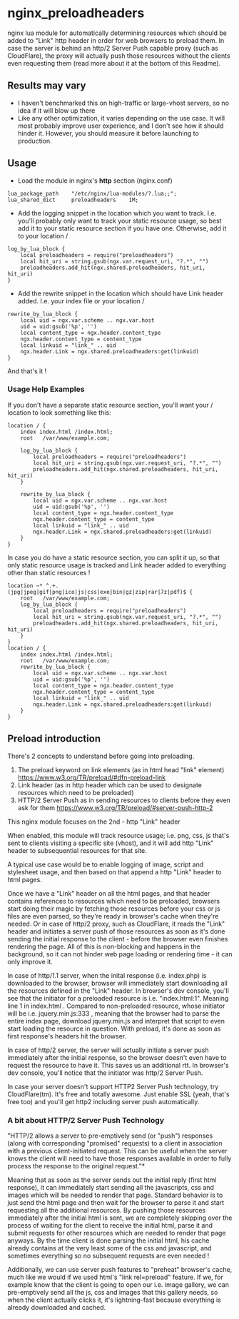 # nginx_preloadheaders
nginx lua module for automatically determining resources which should be added to "Link" http header in order for web browsers to preload them. In case the server is behind an http/2 Server Push capable proxy (such as CloudFlare), the proxy will actually push those resources without the clients even requesting them (read more about it at the bottom of this Readme).

## Results may vary
* I haven't benchmarked this on high-traffic or large-vhost servers, so no idea if it will blow up there
* Like any other optimization, it varies depending on the use case. It will most probably improve user experience, and I don't see how it should hinder it. However, you should measure it before launching to production.

## Usage

* Load the module in nginx's **http** section (nginx.conf)
```Nginx
lua_package_path    "/etc/nginx/lua-modules/?.lua;;";
lua_shared_dict     preloadheaders    1M;
```
* Add the logging snippet in the location which you want to track. I.e. you'll probably only want to track your static resource usage, so best add it to your static resource section if you have one. Otherwise, add it to your location /
```Nginx
log_by_lua_block {
    local preloadheaders = require("preloadheaders")
    local hit_uri = string.gsub(ngx.var.request_uri, "?.*", "")
    preloadheaders.add_hit(ngx.shared.preloadheaders, hit_uri, hit_uri)
}     
```
* Add the rewrite snippet in the location which should have Link header added. I.e. your index file or your location /
```Nginx
rewrite_by_lua_block {
    local uid = ngx.var.scheme .. ngx.var.host
    uid = uid:gsub('%p', '')
    local content_type = ngx.header.content_type
    ngx.header.content_type = content_type
    local linkuid = "link_" .. uid
    ngx.header.Link = ngx.shared.preloadheaders:get(linkuid)
}
```
And that's it !

### Usage Help Examples
If you don't have a separate static resource section, you'll want your / location to look something like this:
```Nginx
location / {
    index index.html /index.html;
    root   /var/www/example.com;

    log_by_lua_block {
        local preloadheaders = require("preloadheaders")
        local hit_uri = string.gsub(ngx.var.request_uri, "?.*", "")
        preloadheaders.add_hit(ngx.shared.preloadheaders, hit_uri, hit_uri)
    }                                                                              
           
    rewrite_by_lua_block {
        local uid = ngx.var.scheme .. ngx.var.host
        uid = uid:gsub('%p', '')
        local content_type = ngx.header.content_type
        ngx.header.content_type = content_type
        local linkuid = "link_" .. uid
        ngx.header.Link = ngx.shared.preloadheaders:get(linkuid)
    }
}	
```

In case you do have a static resource section, you can split it up, so that only static resource usage is tracked and Link header added to everything other than static resources !

```Nginx
location ~* ^.+.(jpg|jpeg|gif|png|ico|js|css|exe|bin|gz|zip|rar|7z|pdf)$ {
    root   /var/www/example.com;
    log_by_lua_block {
        local preloadheaders = require("preloadheaders")
        local hit_uri = string.gsub(ngx.var.request_uri, "?.*", "")
        preloadheaders.add_hit(ngx.shared.preloadheaders, hit_uri, hit_uri)
    }    
}
location / {
    index index.html /index.html;
    root   /var/www/example.com;
    rewrite_by_lua_block {
        local uid = ngx.var.scheme .. ngx.var.host
        uid = uid:gsub('%p', '')
        local content_type = ngx.header.content_type
        ngx.header.content_type = content_type
        local linkuid = "link_" .. uid
        ngx.header.Link = ngx.shared.preloadheaders:get(linkuid)
    }
}	
```

## Preload introduction
There's 2 concepts to understand before going into preloading.
1) The preload keyword on link elements (as in html head "link" element) https://www.w3.org/TR/preload/#dfn-preload-link
2) Link header (as in http header which can be used to designate resources which need to be preloaded)
3) HTTP/2 Server Push as in sending resources to clients before they even ask for them https://www.w3.org/TR/preload/#server-push-http-2

This nginx module focuses on the 2nd - http "Link" header

When enabled, this module will track resource usage; i.e. png, css, js that's sent to clients visiting a specific site (vhost), and it will add http "Link" header to subsequential resources for that site.

A typical use case would be to enable logging of image, script and stylesheet usage, and then based on that append a http "Link" header to html pages.

Once we have a "Link" header on all the html pages, and that header contains references to resources which need to be preloaded, browsers start doing their magic by fetching those resources before your css or js files are even parsed, so they're ready in browser's cache when they're needed.
Or in case of http/2 proxy, such as CloudFlare, it reads the "Link" header and initiates a server push of those resources as soon as it's done sending the initial response to the client - before the browser even finishes rendering the page.
All of this is non-blocking and happens in the background, so it can not hinder web page loading or rendering time - it can only improve it.

In case of http/1.1 server, when the inital response (i.e. index.php) is downloaded to the browser, browser will immediately start downloading all the resources defined in the "Link" header. In browser's dev console, you'll see that the initiator for a preloaded resource is i.e. "index.html:1". Meaning line 1 in index.html . 
Compared to non-preloaded resource, whose initiator will be i.e. jquery.min.js:333 , meaning that the browser had to parse the entire index page, download jquery.min.js and interpret that script to even start loading the resource in question. With preload, it's done as soon as first response's headers hit the browser.

In case of http/2 server, the server will actually initiate a server push immediately after the initial response, so the browser doesn't even have to request the resource to have it. This saves us an additional rtt. In browser's dev console, you'll notice that the initiator was http/2 Server Push.

In case your server doesn't support HTTP2 Server Push technology, try CloudFlare(tm). It's free and totally awesome. Just enable SSL (yeah, that's free too) and you'll get http2 including server push automatically.

### A bit about HTTP/2 Server Push Technology

"HTTP/2 allows a server to pre-emptively send (or "push") responses (along with corresponding "promised" requests) to a client in association with a previous client-initiated request. This can be useful when the server knows the client will need to have those responses available in order to fully process the response to the original request."*

Meaning that as soon as the server sends out the initial reply (first html response), it can immediately start sending all the javascripts, css and images which will be needed to render that page. Standard behavior is to just send the html page and then wait for the browser to parse it and start requesting all the additional resources.
By pushing those resources immediately after the initial html is sent, we are completely skipping over the process of waiting for the client to receive the initial html, parse it and submit requests for other resources which are needed to render that page anyways. By the time client is done parsing the initial html, his cache already contains at the very least some of the css and javascript, and sometimes everything so no subsequent requests are even needed !

Additionally, we can use server push features to "preheat" browser's cache, much like we would if we used html's "link rel=preload" feature.
If we, for example know that the client is going to open our i.e. image gallery, we can pre-emptively send all the js, css and images that this gallery needs, so when the client actually clicks it, it's lightning-fast because everything is already downloaded and cached.
